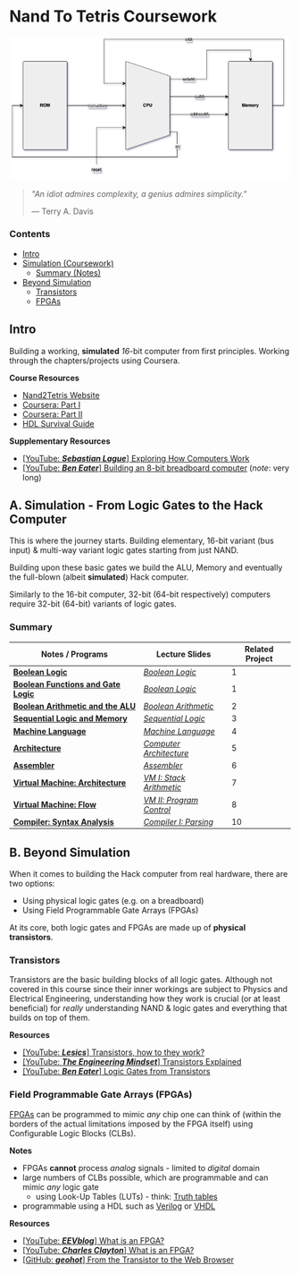 # Nand To Tetris Coursework

![title img](img/simplicity.png)

> *"An idiot admires complexity, a genius admires simplicity."*
>
> &mdash; Terry A. Davis

### Contents
* [Intro](#intro)
* [Simulation (Coursework)](#a-simulation---from-logic-gates-to-the-hack-computer)
    * [Summary (Notes)](#summary)
* [Beyond Simulation](#b-beyond-simulation)
    * [Transistors](#transistors)
    * [FPGAs](#field-programmable-gate-arrays-fpgas)

## Intro
Building a working, **simulated** *16*-bit computer from first principles. Working through the chapters/projects using Coursera.

**Course Resources**
* [Nand2Tetris Website](https://www.nand2tetris.org/)
* [Coursera: Part I](https://www.coursera.org/learn/build-a-computer)
* [Coursera: Part II](https://www.coursera.org/learn/nand2tetris2)
* [HDL Survival Guide](https://www.nand2tetris.org/hdl-survival-guide)

**Supplementary Resources**
* [[YouTube: ***Sebastian Lague***] Exploring How Computers Work](https://www.youtube.com/watch?v=QZwneRb-zqA&ab_channel=SebastianLague)
* [[YouTube: ***Ben Eater***] Building an 8-bit breadboard computer](https://www.youtube.com/playlist?list=PLowKtXNTBypGqImE405J2565dvjafglHU) (*note*: very long)

## A. Simulation - From Logic Gates to the Hack Computer
This is where the journey starts. Building elementary, 16-bit variant (bus input) & multi-way variant logic gates starting from just NAND.

Building upon these basic gates we build the ALU, Memory and eventually the full-blown (albeit **simulated**) Hack computer.

Similarly to the 16-bit computer, 32-bit (64-bit respectively) computers require 32-bit (64-bit) variants of logic gates.

### Summary
|Notes / Programs|Lecture Slides|Related Project|
|---|---|---|
|[**Boolean Logic**](notes/bool.md)|[*Boolean Logic*](https://drive.google.com/file/d/1MY1buFHo_Wx5DPrKhCNSA2cm5ltwFJzM/view)|1|
|[**Boolean Functions and Gate Logic**](notes/gates.md)|[*Boolean Logic*](https://drive.google.com/file/d/1MY1buFHo_Wx5DPrKhCNSA2cm5ltwFJzM/view)|1|
|[**Boolean Arithmetic and the ALU**](notes/alu.md)|[*Boolean Arithmetic*](https://drive.google.com/file/d/1ie9s3GjM2TrvL7PrEZJ00gEwezgNLOBm/view)|2|
|[**Sequential Logic and Memory**](notes/memory.md)|[*Sequential Logic*](https://drive.google.com/file/d/1boFooygPrxMX-AxzogFYIZ-8QsZiDz96/view)|3|
|[**Machine Language**](notes/machine_lang.md/)|[*Machine Language*](https://drive.google.com/file/d/1HxjPmIZkFHl-BVW3qoz8eD9dqEuEyuBI/view)|4|
|[**Architecture**](notes/architecture.md)|[*Computer Architecture*](https://drive.google.com/file/d/1nEptWuRpFF9zmqlKYq6s1UfDB_dd16vx/view)|5|
|[**Assembler**](notes/assembler.md)|[*Assembler*](https://drive.google.com/file/d/1uKGRMnL-gqk9DsgeN50z0EpHoSMWe6F5/view)|6|
|[**Virtual Machine: Architecture**](notes/vm_architecture.md)|[*VM I: Stack Arithmetic*](https://drive.google.com/file/d/1BPmhMLu_4QTcte0I5bK4QBHI8SACnQSt/view)|7|
|[**Virtual Machine: Flow**](notes/vm_flow.md)|[*VM II: Program Control*](https://drive.google.com/file/d/1BexrNmdqYhKPkqD_Y81qNAUeyfzl-ZtO/view)|8|
|[**Compiler: Syntax Analysis**](notes/compiler_parser.md)|[*Compiler I: Parsing*](https://drive.google.com/file/d/1CM_w6cxQpYnYHcP-OhNkNU6oD5rMnjzv/view)|10|

## B. Beyond Simulation
When it comes to building the Hack computer from real hardware, there are two options:
* Using physical logic gates (e.g. on a breadboard)
* Using Field Programmable Gate Arrays (FPGAs)

At its core, both logic gates and FPGAs are made up of **physical transistors**.

### Transistors
Transistors are the basic building blocks of all logic gates. Although not covered in this course since their inner workings are subject to Physics and Electrical Engineering, understanding how they work is crucial (or at least beneficial) for *really* understanding NAND & logic gates and everything that builds on top of them.

**Resources**
* [[YouTube: ***Lesics***] Transistors, how to they work?](https://www.youtube.com/watch?v=7ukDKVHnac4&ab_channel=Lesics)
* [[YouTube: ***The Engineering Mindset***] Transistors Explained](https://www.youtube.com/watch?v=J4oO7PT_nzQ&ab_channel=TheEngineeringMindset)
* [[YouTube: ***Ben Eater***] Logic Gates from Transistors](https://www.youtube.com/watch?v=sTu3LwpF6XI&list=PLEJ4ZX3tdB692QvbCDnn6wrJGU0kTMY8P&index=2&ab_channel=BenEater)

### Field Programmable Gate Arrays (FPGAs)
[FPGAs](https://en.wikipedia.org/wiki/Field-programmable_gate_array) can be programmed to mimic *any* chip one can think of (within the borders of the actual limitations imposed by the FPGA itself) using Configurable Logic Blocks (CLBs).

**Notes**
* FPGAs **cannot** process *analog* signals - limited to *digital* domain
* large numbers of CLBs possible, which are programmable and can mimic *any* logic gate
    * using Look-Up Tables (LUTs) - think: [Truth tables](https://en.wikipedia.org/wiki/Truth_table#Binary_operations)
* programmable using a HDL such as [Verilog](https://en.wikipedia.org/wiki/Verilog) or [VHDL](https://en.wikipedia.org/wiki/VHDL)

**Resources**
* [[YouTube: ***EEVblog***] What is an FPGA?](https://www.youtube.com/watch?v=gUsHwi4M4xE&ab_channel=EEVblog)
* [[YouTube: ***Charles Clayton***] What is an FPGA?](https://www.youtube.com/watch?v=iHg0mmIg0UU&ab_channel=CharlesClayton)
* [[GitHub: ***geohot***] From the Transistor to the Web Browser](https://github.com/geohot/fromthetransistor)
